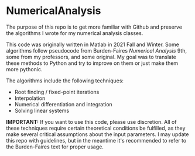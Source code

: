 # NumericalAnalysis

The purpose of this repo is to get more familiar with Github and preserve the algorithms I wrote for my numerical analysis classes. 

This code was originally written in Matlab in 2021 Fall and Winter. Some algorithms follow pseudocode from Burden-Faires _Numerical Analysis_ 9th, some from my professors, and some original. My goal was to translate these methods to Python and try to improve on them or just make them more pythonic.

The algorithms include the following techniques:

- Root finding / fixed-point iterations
- Interpolation
- Numerical differentiation and integration
- Solving linear systems


**IMPORTANT:** If you want to use this code, please use discretion. All of these techniques require certain theoretical conditions be fulfilled, as they make several critical assumptions about the input parameters. I may update this repo with guidelines, but in the meantime it's recommended to refer to the Burden-Faires text for proper usage.
